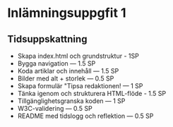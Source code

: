 # Inlämningsuppgfit 1
## Tidsuppskattning
- Skapa index.html och grundstruktur - 1SP
- Bygga navigation — 1.5 SP
- Koda artiklar och innehåll — 1.5 SP
- Bilder med alt + storlek — 0.5 SP
- Skapa formulär "Tipsa redaktionen! — 1 SP
- Tänka igenom och strukturera HTML-flöde - 1.5 SP
- Tillgänglighetsgranska koden — 1 SP
- W3C-validering — 0.5 SP
- README med tidslogg och reflektion — 0.5 SP